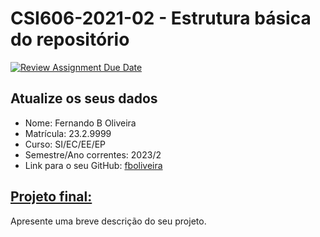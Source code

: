 # **CSI606-2021-02 - Estrutura básica do repositório**

[![Review Assignment Due Date](https://classroom.github.com/assets/deadline-readme-button-24ddc0f5d75046c5622901739e7c5dd533143b0c8e959d652212380cedb1ea36.svg)](https://classroom.github.com/a/OP3aNSDP)

## Atualize os seus dados

- Nome: Fernando B Oliveira
- Matrícula: 23.2.9999
- Curso: SI/EC/EE/EP
- Semestre/Ano correntes: 2023/2
- Link para o seu GitHub: [fboliveira](https://github.com/fboliveira)

## [Projeto final:](./Projeto/README.md)

Apresente uma breve descrição do seu projeto.
